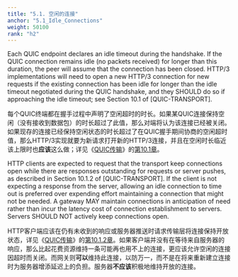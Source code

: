 ```yaml
---
title: "5.1. 空闲的连接"
anchor: "5.1_Idle_Connections"
weight: 50100
rank: "h2"
---
```


Each QUIC endpoint declares an idle timeout during the handshake. If the QUIC connection remains idle (no packets received) for longer than this duration, the peer will assume that the connection has been closed. HTTP/3 implementations will need to open a new HTTP/3 connection for new requests if the existing connection has been idle for longer than the idle timeout negotiated during the QUIC handshake, and they SHOULD do so if approaching the idle timeout; see Section 10.1 of [QUIC-TRANSPORT].

每个QUIC终端都在握手过程中声明了空闲超时的时长。如果某QUIC连接保持空闲（没有接收到数据包）的时长超过了此值，那么对端将认为该连接已经被关闭。如果现存的连接已经保持空闲状态的时长超过了在QUIC握手期间协商的空闲超时值，那么HTTP/3实现就要为新请求打开新的HTTP/3连接，并且在空闲时长临近该上限时也**应该**这么做；详见《[QUIC传输]()》的[第10.1章]()。

HTTP clients are expected to request that the transport keep connections open while there are responses outstanding for requests or server pushes, as described in Section 10.1.2 of [QUIC-TRANSPORT]. If the client is not expecting a response from the server, allowing an idle connection to time out is preferred over expending effort maintaining a connection that might not be needed. A gateway MAY maintain connections in anticipation of need rather than incur the latency cost of connection establishment to servers. Servers SHOULD NOT actively keep connections open.

HTTP客户端应该在仍有未收到的响应或服务器推送时请求传输层将连接保持开放状态，详见《[QUIC传输]()》的[第10.1.2章]()。如果客户端并没有在等待来自服务器的响应，那么比起花费资源维持一条可能再也用不上的连接，更应该允许空闲的连接因超时而关闭。而网关则**可以**维持此连接，以防万一，而不是在将来重新建立连接时为服务器增添延迟上的负担。服务器**不应该**积极地维持开放的连接。
